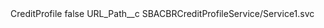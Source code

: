 <?xml version="1.0" encoding="UTF-8"?>
<CustomMetadata xmlns="http://soap.sforce.com/2006/04/metadata" xmlns:xsi="http://www.w3.org/2001/XMLSchema-instance" xmlns:xsd="http://www.w3.org/2001/XMLSchema">
    <label>CreditProfile</label>
    <protected>false</protected>
    <values>
        <field>URL_Path__c</field>
        <value xsi:type="xsd:string">SBACBRCreditProfileService/Service1.svc</value>
    </values>
</CustomMetadata>
